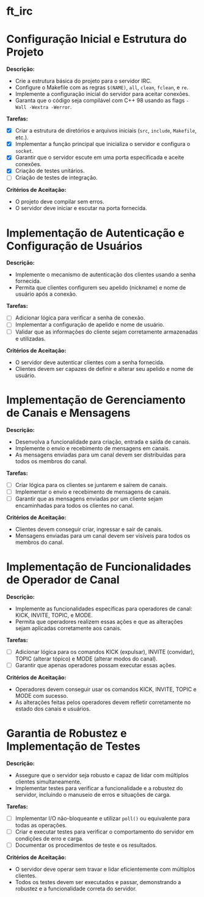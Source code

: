 # ft_irc

# Configuração Inicial e Estrutura do Projeto

**Descrição:**
- Crie a estrutura básica do projeto para o servidor IRC.
- Configure o Makefile com as regras `$(NAME)`, `all`, `clean`, `fclean`, e `re`.
- Implemente a configuração inicial do servidor para aceitar conexões.
- Garanta que o código seja compilável com C++ 98 usando as flags `-Wall -Wextra -Werror`.

**Tarefas:**
- [x] Criar a estrutura de diretórios e arquivos iniciais (`src`, `include`, `Makefile`, etc.).
- [x] Implementar a função principal que inicializa o servidor e configura o `socket`.
- [x] Garantir que o servidor escute em uma porta especificada e aceite conexões.
- [x] Criação de testes unitários.
- [ ] Criação de testes de integração.

**Critérios de Aceitação:**
- O projeto deve compilar sem erros.
- O servidor deve iniciar e escutar na porta fornecida.

# Implementação de Autenticação e Configuração de Usuários

**Descrição:**
- Implemente o mecanismo de autenticação dos clientes usando a senha fornecida.
- Permita que clientes configurem seu apelido (nickname) e nome de usuário após a conexão.

**Tarefas:**
- [ ] Adicionar lógica para verificar a senha de conexão.
- [ ] Implementar a configuração de apelido e nome de usuário.
- [ ] Validar que as informações do cliente sejam corretamente armazenadas e utilizadas.

**Critérios de Aceitação:**
- O servidor deve autenticar clientes com a senha fornecida.
- Clientes devem ser capazes de definir e alterar seu apelido e nome de usuário.

# Implementação de Gerenciamento de Canais e Mensagens

**Descrição:**
- Desenvolva a funcionalidade para criação, entrada e saída de canais.
- Implemente o envio e recebimento de mensagens em canais.
- As mensagens enviadas para um canal devem ser distribuídas para todos os membros do canal.

**Tarefas:**
- [ ] Criar lógica para os clientes se juntarem e saírem de canais.
- [ ] Implementar o envio e recebimento de mensagens de canais.
- [ ] Garantir que as mensagens enviadas por um cliente sejam encaminhadas para todos os clientes no canal.

**Critérios de Aceitação:**
- Clientes devem conseguir criar, ingressar e sair de canais.
- Mensagens enviadas para um canal devem ser visíveis para todos os membros do canal.

# Implementação de Funcionalidades de Operador de Canal

**Descrição:**
- Implemente as funcionalidades específicas para operadores de canal: KICK, INVITE, TOPIC, e MODE.
- Permita que operadores realizem essas ações e que as alterações sejam aplicadas corretamente aos canais.

**Tarefas:**
- [ ] Adicionar lógica para os comandos KICK (expulsar), INVITE (convidar), TOPIC (alterar tópico) e MODE (alterar modos do canal).
- [ ] Garantir que apenas operadores possam executar essas ações.

**Critérios de Aceitação:**
- Operadores devem conseguir usar os comandos KICK, INVITE, TOPIC e MODE com sucesso.
- As alterações feitas pelos operadores devem refletir corretamente no estado dos canais e usuários.

# Garantia de Robustez e Implementação de Testes

**Descrição:**
- Assegure que o servidor seja robusto e capaz de lidar com múltiplos clientes simultaneamente.
- Implementar testes para verificar a funcionalidade e a robustez do servidor, incluindo o manuseio de erros e situações de carga.

**Tarefas:**
- [ ] Implementar I/O não-bloqueante e utilizar `poll()` ou equivalente para todas as operações.
- [ ] Criar e executar testes para verificar o comportamento do servidor em condições de erro e carga.
- [ ] Documentar os procedimentos de teste e os resultados.

**Critérios de Aceitação:**
- O servidor deve operar sem travar e lidar eficientemente com múltiplos clientes.
- Todos os testes devem ser executados e passar, demonstrando a robustez e a funcionalidade correta do servidor.
